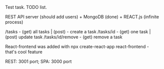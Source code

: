 Test task. TODO list.

REST API server (should add users) + MongoDB (done) + REACT.js (infinite process) 

/tasks - (get) all tasks | (post) - create a task
/tasks/id - (get) one task | (post) update task
/tasks/id/remove - (get) remove a task

React-frontend was added with npx create-react-app react-frontend - that's cool feature

REST: 3001 port;
SPA: 3000 port

